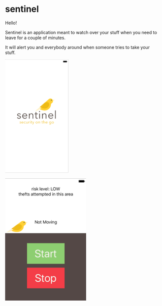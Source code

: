 # sentinel

Hello!

Sentinel is an application meant to watch over your stuff when you need to leave for a couple of minutes.

It will alert you and everybody around when someone tries to take your stuff.

![alt tag](https://raw.githubusercontent.com/alexmang/sentinel/master/assets/loadscreen.png)

![alt tag](https://raw.githubusercontent.com/alexmang/sentinel/master/assets/home.png)

